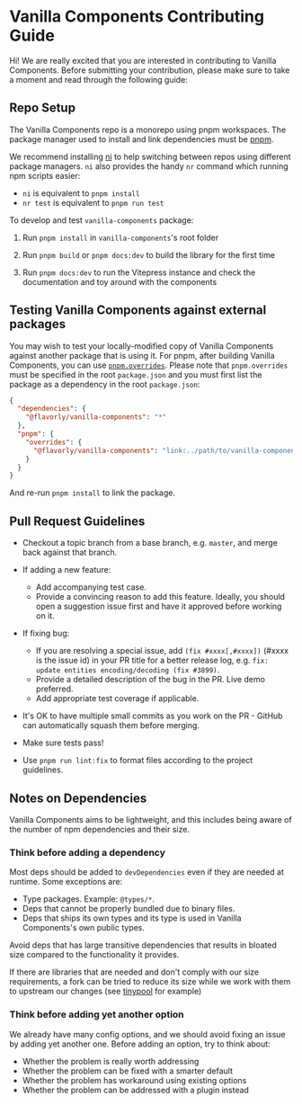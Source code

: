 # Vanilla Components Contributing Guide

Hi! We are really excited that you are interested in contributing to Vanilla Components. Before submitting your contribution, please make sure to take a moment and read through the following guide:

## Repo Setup

The Vanilla Components repo is a monorepo using pnpm workspaces. The package manager used to install and link dependencies must be [pnpm](https://pnpm.io/).

We recommend installing [ni](https://github.com/antfu/ni) to help switching between repos using different package managers. `ni` also provides the handy `nr` command which running npm scripts easier:

- `ni` is equivalent to `pnpm install`
- `nr test` is equivalent to `pnpm run test`

To develop and test `vanilla-components` package:

1. Run `pnpm install` in `vanilla-components`'s root folder

2. Run `pnpm build` or `pnpm docs:dev` to build the library for the first time

3. Run `pnpm docs:dev` to run the Vitepress instance and check the documentation and toy around with the components

## Testing Vanilla Components against external packages

You may wish to test your locally-modified copy of Vanilla Components against another package that is using it. For pnpm, after building Vanilla Components, you can use [`pnpm.overrides`](https://pnpm.io/package_json#pnpmoverrides). Please note that `pnpm.overrides` must be specified in the root `package.json` and you must first list the package as a dependency in the root `package.json`:

```json
{
  "dependencies": {
    "@flavorly/vanilla-components": "*"
  },
  "pnpm": {
    "overrides": {
      "@flavorly/vanilla-components": "link:../path/to/vanilla-components/packages/vanilla-components"
    }
  }
}
```

And re-run `pnpm install` to link the package.

## Pull Request Guidelines

- Checkout a topic branch from a base branch, e.g. `master`, and merge back against that branch.

- If adding a new feature:

    - Add accompanying test case.
    - Provide a convincing reason to add this feature. Ideally, you should open a suggestion issue first and have it approved before working on it.

- If fixing bug:

    - If you are resolving a special issue, add `(fix #xxxx[,#xxxx])` (#xxxx is the issue id) in your PR title for a better release log, e.g. `fix: update entities encoding/decoding (fix #3899)`.
    - Provide a detailed description of the bug in the PR. Live demo preferred.
    - Add appropriate test coverage if applicable.

- It's OK to have multiple small commits as you work on the PR - GitHub can automatically squash them before merging.

- Make sure tests pass!

- Use `pnpm run lint:fix` to format files according to the project guidelines.

## Notes on Dependencies

Vanilla Components aims to be lightweight, and this includes being aware of the number of npm dependencies and their size.

### Think before adding a dependency

Most deps should be added to `devDependencies` even if they are needed at runtime. Some exceptions are:

- Type packages. Example: `@types/*`.
- Deps that cannot be properly bundled due to binary files.
- Deps that ships its own types and its type is used in Vanilla Components's own public types.

Avoid deps that has large transitive dependencies that results in bloated size compared to the functionality it provides.

If there are libraries that are needed and don't comply with our size
requirements, a fork can be tried to reduce its size while we work with them to
upstream our changes (see [tinypool](https://github.com/tinylibs/tinypool) for example)

### Think before adding yet another option

We already have many config options, and we should avoid fixing an issue by adding yet another one. Before adding an option, try to think about:

- Whether the problem is really worth addressing
- Whether the problem can be fixed with a smarter default
- Whether the problem has workaround using existing options
- Whether the problem can be addressed with a plugin instead
